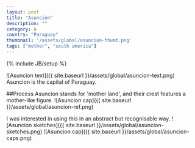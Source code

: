 ```yaml
---
layout: post
title: "Asuncion"
description: ""
category: A
country: "Paraguay"
thumbnail: '/assets/global/asuncion-thumb.png'
tags: ["mother", "south america"]
---
```

{% include JB/setup %}

![Asuncion text]({{ site.baseurl }}/assets/global/asuncion-text.png)
Asuncion is the capital of Paraguay.

##Process
Asuncion stands for 'mother land', and their crest features a mother-like figure.
![Asuncion cap]({{ site.baseurl }}/assets/global/asuncion-ref.png)

I was interested in using this in an abstract but recognisable way.
![Asuncion sketches]({{ site.baseurl }}/assets/global/asuncion-sketches.png)
![Asuncion cap]({{ site.baseurl }}/assets/global/asuncion-caps.png)